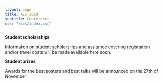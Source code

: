 ```yaml
---
layout: page
title: AES 2019
subtitle: Conference
css: "/css/index.css"
---
```

  

 **Student scholarships**

Information on student scholarships and assitance covering registration and/or travel costs will be made available here soon.

**Student prizes**

Awards for the best posters and best talks will be announced on the 27th of November

